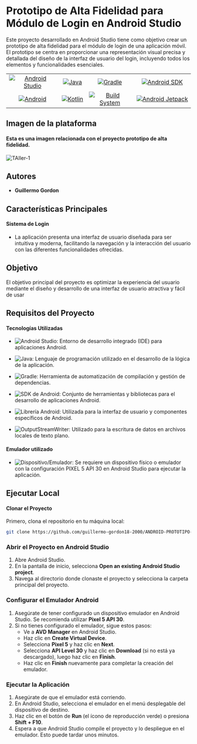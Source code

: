 # Prototipo de Alta Fidelidad para Módulo de Login en Android Studio
Este proyecto desarrollado en Android Studio tiene como objetivo crear un prototipo de alta fidelidad para el módulo de login de una aplicación móvil. El prototipo se centra en proporcionar una representación visual precisa y detallada del diseño de la interfaz de usuario del login, incluyendo todos los elementos y funcionalidades esenciales.

<table>
  <tr>
    <td align="center">
      <a href="https://developer.android.com/studio">
        <img src="https://img.shields.io/badge/Android%20Studio-4.2.1-green?style=for-the-badge&logo=android&logoColor=white" alt="Android Studio">
      </a>
    </td>
    <td align="center">
      <a href="https://www.oracle.com/java/">
        <img src="https://img.shields.io/badge/Java-1.8-red?style=for-the-badge&logo=java&logoColor=white" alt="Java">
      </a>
    </td>
    <td align="center">
      <a href="https://gradle.org/">
        <img src="https://img.shields.io/badge/Gradle-7.2.0-blue?style=for-the-badge&logo=gradle&logoColor=white" alt="Gradle">
      </a>
    </td>
    <td align="center">
      <a href="https://developer.android.com/studio/intro/update">
        <img src="https://img.shields.io/badge/Android%20SDK-30-green?style=for-the-badge&logo=android&logoColor=white" alt="Android SDK">
      </a>
    </td>
  </tr>
  <tr>
    <td align="center">
      <a href="https://www.android.com">
        <img src="https://img.shields.io/badge/Android-11-green?style=for-the-badge&logo=android&logoColor=white" alt="Android">
      </a>
    </td>
    <td align="center">
      <a href="https://developer.android.com/kotlin">
        <img src="https://img.shields.io/badge/Kotlin-1.5.10-blue?style=for-the-badge&logo=kotlin&logoColor=white" alt="Kotlin">
      </a>
    </td>
    <td align="center">
      <a href="https://developer.android.com/studio/build">
        <img src="https://img.shields.io/badge/Build%20System-Gradle-yellow?style=for-the-badge&logo=gradle&logoColor=white" alt="Build System">
      </a>
    </td>
    <td align="center">
      <a href="https://developer.android.com/jetpack">
        <img src="https://img.shields.io/badge/Android%20Jetpack-2.1.0-blue?style=for-the-badge&logo=android&logoColor=white" alt="Android Jetpack">
      </a>
    </td>
  </tr>
</table>

##  Imagen de la plataforma 

####  Esta es una imagen relacionada con el proyecto prototipo de alta fidelidad.

![TAller-1](https://github.com/guillermo-gordon18-2000/Taller/assets/83618044/d29d0ced-79c3-4a4c-9679-26d7966a3126)

## Autores 

- **Guillermo Gordon**
  


 
## Características Principales
#### Sistema de Login 
- La aplicación presenta una interfaz de usuario diseñada para ser intuitiva y moderna, facilitando la navegación y la interacción del usuario con las diferentes funcionalidades ofrecidas.

## Objetivo
El objetivo principal del proyecto es optimizar la experiencia del usuario mediante el diseño y desarrollo de una interfaz de usuario atractiva y fácil de usar

## Requisitos del Proyecto

#### Tecnologías Utilizadas

- ![Android Studio](https://img.shields.io/badge/Android%20Studio-4.2.1-green?style=for-the-badge&logo=android&logoColor=white): Entorno de desarrollo integrado (IDE) para aplicaciones Android.

- ![Java](https://img.shields.io/badge/Java-1.8-orange?style=for-the-badge&logo=java&logoColor=white): Lenguaje de programación utilizado en el desarrollo de la lógica de la aplicación.

- ![Gradle](https://img.shields.io/badge/Gradle-7.2.0-blue?style=for-the-badge&logo=gradle&logoColor=white): Herramienta de automatización de compilación y gestión de dependencias.

- ![SDK de Android](https://img.shields.io/badge/Android%20SDK-31-green?style=for-the-badge&logo=android&logoColor=white): Conjunto de herramientas y bibliotecas para el desarrollo de aplicaciones Android.

- ![Librería Android](https://img.shields.io/badge/Librer%C3%ADa%20Android-7.2.0-blue?style=for-the-badge&logo=android&logoColor=white): Utilizada para la interfaz de usuario y componentes específicos de Android.

- ![OutputStreamWriter](https://img.shields.io/badge/OutputStreamWriter-Local%20File%20Storage-yellow?style=for-the-badge): Utilizado para la escritura de datos en archivos locales de texto plano.


#### Emulador utilizado

- ![Dispositivo/Emulador](https://img.shields.io/badge/Dispositivo%2FEmulador-PIXEL%205%20API%2030-green?style=for-the-badge&logo=android&logoColor=white): Se requiere un dispositivo físico o emulador con la configuración PIXEL 5 API 30 en Android Studio para ejecutar la aplicación.
## Ejecutar Local
#### Clonar el Proyecto

Primero, clona el repositorio en tu máquina local:
 ```bash
git clone https://github.com/guillermo-gordon18-2000/ANDROID-PROTOTIPO-LOGIN.git
 ```
### Abrir el Proyecto en Android Studio

1.  Abre Android Studio.
2.  En la pantalla de inicio, selecciona **Open an existing Android Studio project**.
3.  Navega al directorio donde clonaste el proyecto y selecciona la carpeta principal del proyecto.

### Configurar el Emulador Android

1. Asegúrate de tener configurado un dispositivo emulador en Android Studio. Se recomienda utilizar **Pixel 5 API 30**.
2. Si no tienes configurado el emulador, sigue estos pasos:
   - Ve a **AVD Manager** en Android Studio.
   - Haz clic en **Create Virtual Device**.
   - Selecciona **Pixel 5** y haz clic en **Next**.
   - Selecciona **API Level 30** y haz clic en **Download** (si no está ya descargado), luego haz clic en **Finish**.
   - Haz clic en **Finish** nuevamente para completar la creación del emulador.

### Ejecutar la Aplicación

1. Asegúrate de que el emulador está corriendo.
2. En Android Studio, selecciona el emulador en el menú desplegable del dispositivo de destino.
3. Haz clic en el botón de **Run** (el ícono de reproducción verde) o presiona **Shift + F10**.
4. Espera a que Android Studio compile el proyecto y lo despliegue en el emulador. Esto puede tardar unos minutos.
